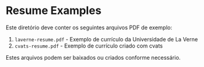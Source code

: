 # Resume Examples

Este diretório deve conter os seguintes arquivos PDF de exemplo:

1. `laverne-resume.pdf` - Exemplo de currículo da Universidade de La Verne
2. `cvats-resume.pdf` - Exemplo de currículo criado com cvats

Estes arquivos podem ser baixados ou criados conforme necessário.

